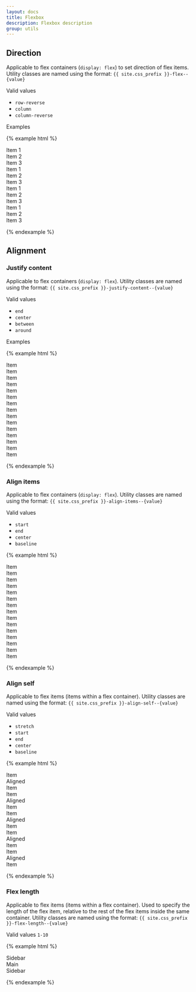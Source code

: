 ```yaml
---
layout: docs
title: Flexbox
description: Flexbox description
group: utils
---
```

## Direction ##

Applicable to flex containers (`display: flex`) to set direction of flex items. Utility classes are named using the format: `{{ site.css_prefix }}-flex--{value}`

Valid values 
* `row-reverse`
* `column`
* `column-reverse`

Examples

{% example html %}

<div class="example-direction-container"> 
   <div class="{{ site.css_prefix }}-p-around--x-small">Item 1</div>
   <div class="{{ site.css_prefix }}-p-around--x-small">Item 2</div>
   <div class="{{ site.css_prefix }}-p-around--x-small">Item 3</div>
</div>

<div class="example-direction-container {{ site.css_prefix }}-flex--row-reverse"> 
   <div class="{{ site.css_prefix }}-p-around--x-small">Item 1</div>
   <div class="{{ site.css_prefix }}-p-around--x-small">Item 2</div>
   <div class="{{ site.css_prefix }}-p-around--x-small">Item 3</div>
</div>

<div class="example-direction-container {{ site.css_prefix }}-flex--column"> 
   <div class="{{ site.css_prefix }}-p-around--x-small">Item 1</div>
   <div class="{{ site.css_prefix }}-p-around--x-small">Item 2</div>
   <div class="{{ site.css_prefix }}-p-around--x-small">Item 3</div>
</div>

<div class="example-direction-container {{ site.css_prefix }}-flex--column-reverse"> 
   <div class="{{ site.css_prefix }}-p-around--x-small">Item 1</div>
   <div class="{{ site.css_prefix }}-p-around--x-small">Item 2</div>
   <div class="{{ site.css_prefix }}-p-around--x-small">Item 3</div>
</div>

{% endexample %}

## Alignment ##
### Justify content ###

Applicable to flex containers (`display: flex`). Utility classes are named using the format: `{{ site.css_prefix }}-justify-content--{value}`

Valid values 
* `end`
* `center`
* `between`
* `around`

Examples

{% example html %}

<div class="example-alignment-container"> 
   <div class="{{ site.css_prefix }}-p-around--x-small">Item</div>
   <div class="{{ site.css_prefix }}-p-around--x-small">Item</div>
   <div class="{{ site.css_prefix }}-p-around--x-small">Item</div>
</div>

<div class="example-alignment-container {{ site.css_prefix }}-justify-content--center"> 
   <div class="{{ site.css_prefix }}-p-around--x-small">Item</div>
   <div class="{{ site.css_prefix }}-p-around--x-small">Item</div>
   <div class="{{ site.css_prefix }}-p-around--x-small">Item</div>
</div>

<div class="example-alignment-container {{ site.css_prefix }}-justify-content--end"> 
   <div class="{{ site.css_prefix }}-p-around--x-small">Item</div>
   <div class="{{ site.css_prefix }}-p-around--x-small">Item</div>
   <div class="{{ site.css_prefix }}-p-around--x-small">Item</div>
</div>

<div class="example-alignment-container {{ site.css_prefix }}-justify-content--around"> 
   <div class="{{ site.css_prefix }}-p-around--x-small">Item</div>
   <div class="{{ site.css_prefix }}-p-around--x-small">Item</div>
   <div class="{{ site.css_prefix }}-p-around--x-small">Item</div>
</div>

<div class="example-alignment-container {{ site.css_prefix }}-justify-content--between"> 
   <div class="{{ site.css_prefix }}-p-around--x-small">Item</div>
   <div class="{{ site.css_prefix }}-p-around--x-small">Item</div>
   <div class="{{ site.css_prefix }}-p-around--x-small">Item</div>
</div>

{% endexample %}

### Align items ###

Applicable to flex containers (`display: flex`). Utility classes are named using the format: `{{ site.css_prefix }}-align-items--{value}`

Valid values 
* `start`
* `end`
* `center`
* `baseline`

{% example html %}

<div class="example-alignment-container"> 
   <div class="{{ site.css_prefix }}-p-around--x-small">Item</div>
   <div class="{{ site.css_prefix }}-p-around--x-small">Item</div>
   <div class="{{ site.css_prefix }}-p-around--x-small">Item</div>
</div>

<div class="example-alignment-container {{ site.css_prefix }}-align-items--center"> 
   <div class="{{ site.css_prefix }}-p-around--x-small">Item</div>
   <div class="{{ site.css_prefix }}-p-around--x-small">Item</div>
   <div class="{{ site.css_prefix }}-p-around--x-small">Item</div>
</div>

<div class="example-alignment-container {{ site.css_prefix }}-align-items--start"> 
   <div class="{{ site.css_prefix }}-p-around--x-small">Item</div>
   <div class="{{ site.css_prefix }}-p-around--x-small">Item</div>
   <div class="{{ site.css_prefix }}-p-around--x-small">Item</div>
</div>

<div class="example-alignment-container {{ site.css_prefix }}-align-items--end"> 
   <div class="{{ site.css_prefix }}-p-around--x-small">Item</div>
   <div class="{{ site.css_prefix }}-p-around--x-small">Item</div>
   <div class="{{ site.css_prefix }}-p-around--x-small">Item</div>
</div>

<div class="example-alignment-container {{ site.css_prefix }}-align-items--baseline"> 
   <div class="{{ site.css_prefix }}-p-around--x-small">Item</div>
   <div class="{{ site.css_prefix }}-p-around--x-small">Item</div>
   <div class="{{ site.css_prefix }}-p-around--x-small">Item</div>
</div>

{% endexample %}

### Align self ###

Applicable to flex items (items within a flex container). Utility classes are named using the format: `{{ site.css_prefix }}-align-self--{value}`

Valid values 
* `stretch`
* `start`
* `end`
* `center`
* `baseline`

{% example html %}

<div class="example-alignment-container">
   <div class="{{ site.css_prefix }}-p-around--x-small">Item</div> 
   <div class="{{ site.css_prefix }}-p-around--x-small {{ site.css_prefix }}-align-self--stretch">Aligned</div>
   <div class="{{ site.css_prefix }}-p-around--x-small">Item</div>
</div>

<div class="example-alignment-container">
   <div class="{{ site.css_prefix }}-p-around--x-small">Item</div> 
   <div class="{{ site.css_prefix }}-p-around--x-small {{ site.css_prefix }}-align-self--start">Aligned</div>
   <div class="{{ site.css_prefix }}-p-around--x-small">Item</div>
</div>

<div class="example-alignment-container">
   <div class="{{ site.css_prefix }}-p-around--x-small">Item</div> 
   <div class="{{ site.css_prefix }}-p-around--x-small {{ site.css_prefix }}-align-self--end">Aligned</div>
   <div class="{{ site.css_prefix }}-p-around--x-small">Item</div>
</div>

<div class="example-alignment-container">
   <div class="{{ site.css_prefix }}-p-around--x-small">Item</div> 
   <div class="{{ site.css_prefix }}-p-around--x-small {{ site.css_prefix }}-align-self--center">Aligned</div>
   <div class="{{ site.css_prefix }}-p-around--x-small">Item</div>
</div>

<div class="example-alignment-container">
   <div class="{{ site.css_prefix }}-p-around--x-small">Item</div> 
   <div class="{{ site.css_prefix }}-p-around--x-small {{ site.css_prefix }}-align-self--baseline">Aligned</div>
   <div class="{{ site.css_prefix }}-p-around--x-small">Item</div>
</div>

{% endexample %}

### Flex length ###

Applicable to flex items (items within a flex container). Used to specify the length of the flex item, relative to the rest of the flex items inside the same container. 
Utility classes are named using the format: `{{ site.css_prefix }}-flex-length--{value}`

Valid values `1-10`

{% example html %}

<div class="sv-d--flex">
   <div class="{{ site.css_prefix }}-flex-length--1 example-list-item">Sidebar</div> 
   <div class="{{ site.css_prefix }}-flex-length--2 example-list-item">Main</div>
   <div class="{{ site.css_prefix }}-flex-length--1 example-list-item">Sidebar</div>
</div>

{% endexample %}

